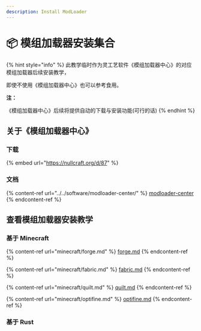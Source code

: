 ```yaml
---
description: Install ModLoader
---
```


# 📦 模组加载器安装集合

{% hint style="info" %}
此教学临时作为灵工艺软件《模组加载器中心》的对应模组加载器后续安装教学，

即使不使用《模组加载器中心》也可以参考食用。

**注：**

《模组加载器中心》后续将提供自动的下载与安装功能(可行的话)
{% endhint %}

## 关于《模组加载器中心》

### 下载

{% embed url="https://nullcraft.org/d/87" %}

### 文档

{% content-ref url="../../software/modloader-center/" %}
[modloader-center](../../software/modloader-center/)
{% endcontent-ref %}

## 查看模组加载器安装教学

### 基于 Minecraft

{% content-ref url="minecraft/forge.md" %}
[forge.md](minecraft/forge.md)
{% endcontent-ref %}

{% content-ref url="minecraft/fabric.md" %}
[fabric.md](minecraft/fabric.md)
{% endcontent-ref %}

{% content-ref url="minecraft/quilt.md" %}
[quilt.md](minecraft/quilt.md)
{% endcontent-ref %}

{% content-ref url="minecraft/optifine.md" %}
[optifine.md](minecraft/optifine.md)
{% endcontent-ref %}

### 基于 Rust
